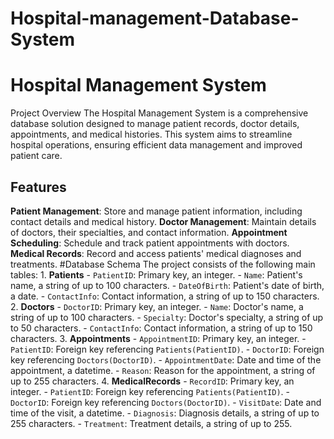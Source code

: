 # Hospital-management-Database-System
# Hospital Management System  
Project Overview The Hospital Management System is a comprehensive database solution designed to manage patient records, doctor details, appointments, and medical histories. This system aims to streamline hospital operations, ensuring efficient data management and improved patient care.
## Features 
**Patient Management**: Store and manage patient information, including contact details and medical history. 
**Doctor Management**: Maintain details of doctors, their specialties, and contact information. 
**Appointment Scheduling**: Schedule and track patient appointments with doctors. 
**Medical Records**: Record and access patients' medical diagnoses and treatments. 
#Database Schema The project consists of the following main tables: 1. **Patients** - `PatientID`: Primary key, an integer. - `Name`: Patient's name, a string of up to 100 characters. - `DateOfBirth`: Patient's date of birth, a date. - `ContactInfo`: Contact information, a string of up to 150 characters. 2. **Doctors** - `DoctorID`: Primary key, an integer. - `Name`: Doctor's name, a string of up to 100 characters. - `Specialty`: Doctor's specialty, a string of up to 50 characters. - `ContactInfo`: Contact information, a string of up to 150 characters. 3. **Appointments** - `AppointmentID`: Primary key, an integer. - `PatientID`: Foreign key referencing `Patients(PatientID)`. - `DoctorID`: Foreign key referencing `Doctors(DoctorID)`. - `AppointmentDate`: Date and time of the appointment, a datetime. - `Reason`: Reason for the appointment, a string of up to 255 characters. 4. **MedicalRecords** - `RecordID`: Primary key, an integer. - `PatientID`: Foreign key referencing `Patients(PatientID)`. - `DoctorID`: Foreign key referencing `Doctors(DoctorID)`. - `VisitDate`: Date and time of the visit, a datetime. - `Diagnosis`: Diagnosis details, a string of up to 255 characters. - `Treatment`: Treatment details, a string of up to 255.
